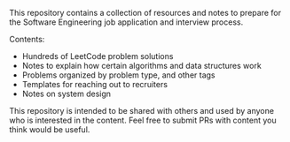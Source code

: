 This repository contains a collection of resources and notes to prepare for the Software Engineering job application and interview process.

Contents:
- Hundreds of LeetCode problem solutions 
- Notes to explain how certain algorithms and data structures work
- Problems organized by problem type, and other tags
- Templates for reaching out to recruiters
- Notes on system design 

This repository is intended to be shared with others and used by anyone who is interested in the content. Feel free to submit PRs with content you think would be useful.